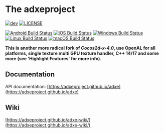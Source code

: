 # The adxeproject
[![dev](https://img.shields.io/badge/v1.0.0-beta4-yellow.svg)](https://github.com/adxeproject/adxe/releases)
[![LICENSE](https://img.shields.io/badge/license-MIT-blue.svg)](https://github.com/adxeproject/adxe/blob/master/LICENSE)
  
[![Android Build Status](https://github.com/adxeproject/adxe/workflows/android/badge.svg)](https://github.com/adxeproject/adxe/actions?query=workflow%3Aandroid)
[![iOS Build Status](https://github.com/adxeproject/adxe/workflows/ios/badge.svg)](https://github.com/adxeproject/adxe/actions?query=workflow%3Aios)
[![Windows Build Status](https://github.com/adxeproject/adxe/workflows/win32/badge.svg)](https://github.com/adxeproject/adxe/actions?query=workflow%3Awin32)
[![Linux Build Status](https://github.com/adxeproject/adxe/workflows/linux/badge.svg)](https://github.com/adxeproject/adxe/actions?query=workflow%3Alinux)
[![macOS Build Status](https://github.com/adxeproject/adxe/workflows/osx/badge.svg)](https://github.com/adxeproject/adxe/actions?query=workflow%3Aosx)  

**This is another more radical fork of *Cocos2d-x-4.0*, use OpenAL for all platforms, single texture multi GPU texture handler, C++ 14/17 and some more (see 'Highlight Features' for more info).**

## Documentation
API documentation: [https://adxeproject.github.io/adxe](https://adxeproject.github.io/adxe)

## Wiki
[https://adxeproject.github.io/adxe-wiki/](https://adxeproject.github.io/adxe-wiki/)
